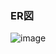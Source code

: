 ### ER図
![image](https://github.com/YusukeSakuraba/goal-app/assets/69101210/45631c3e-8721-4cb7-abbf-e2b0702ceccb)

